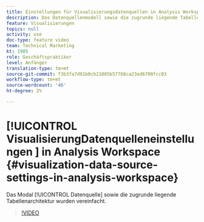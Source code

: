 ```yaml
---
title: Einstellungen für Visualisierungsdatenquellen in Analysis Workspace
description: Das Datenquellenmodell sowie die zugrunde liegende Tabellenarchitektur wurden vereinfacht.
feature: Visualisierungen
topics: null
activity: use
doc-type: feature video
team: Technical Marketing
kt: 1905
role: Geschäftspraktiker
level: Anfänger
translation-type: tm+mt
source-git-commit: f3b3fa7d91b0cb21005b57768ca23ed6700fcc03
workflow-type: tm+mt
source-wordcount: '46'
ht-degree: 2%

---
```



#  [!UICONTROL VisualisierungDatenquelleneinstellungen ] in Analysis Workspace  {#visualization-data-source-settings-in-analysis-workspace}

Das Modal [!UICONTROL Datenquelle] sowie die zugrunde liegende Tabellenarchitektur wurden vereinfacht.

>[!VIDEO](https://video.tv.adobe.com/v/23729/?quality=12)
